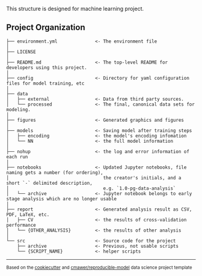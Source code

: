 
This structure is designed for machine learning project.

Project Organization
------------

    ├── environment.yml              <- The environment file
    │
    ├── LICENSE
    │
    ├── README.md                    <- The top-level README for developers using this project.
    │
    ├── config                       <- Directory for yaml configuration files for model training, etc
    │
    ├── data
    │   ├── external                 <- Data from third party sources.
    │   └── processed                <- The final, canonical data sets for modeling.
    │
    ├── figures                      <- Generated graphics and figures
    │
    ├── models                       <- Saving model after training steps
    │   ├── encoding                 <- the model's encoding infomation    
    │   └── NN                       <- the full model information
    │
    ├── nohup                        <- the log and error information of each run
    │
    ├── notebooks                    <- Updated Jupyter notebooks, file naming gets a number (for ordering),
    │                                   the creator's initials, and a short `-` delimited description, 
    │                                   e.g. `1.0-pg-data-analysis`
    │   └── archive                  <- Jupyter notebook belongs to early stage analysis which are no longer usable
    │
    ├── report                       <- Generated analysis result as CSV, PDF, LaTeX, etc.
    │   ├── CV                       <- the results of cross-validation performance
    │   └── {OTHER_ANALYSIS}         <- the results of other analysis
    │
    └── src                          <- Source code for the project
        ├── archive                  <- Previous, not usable scripts
        └── {SCRIPT_NAME}            <- helper scripts
    

--------

<p><small>Based on the <a target="_blank" href="https://drivendata.github.io/cookiecutter-data-science/">cookiecutter</a> and <a target="_blank" href="https://github.com/cmawer/reproducible-model">cmawer/reproducible-model</a> data science project template</small></p>
